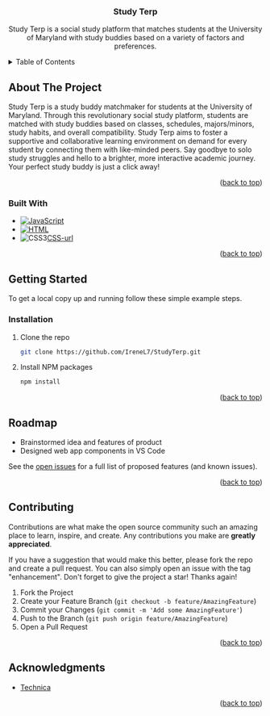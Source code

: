 <a name="readme-top"></a>

<!-- PROJECT LOGO -->
<br />
<div align="center">
  <a href="https://github.com/IreneL7/StudyTerp"></a>

<h3 align="center">Study Terp</h3>

  <p align="center">
    Study Terp is a social study platform that matches students at the University of Maryland with study buddies based on a variety of factors and preferences. 
    <br />
  </p>
</div>

<!-- TABLE OF CONTENTS -->
<details>
  <summary>Table of Contents</summary>
  <ol>
    <li>
      <a href="#about-the-project">About The Project</a>
      <ul>
        <li><a href="#built-with">Built With</a></li>
      </ul>
    </li>
    <li>
      <a href="#getting-started">Getting Started</a>
      <ul>
        <li><a href="#installation">Installation</a></li>
      </ul>
    </li>
    <li><a href="#roadmap">Roadmap</a></li>
    <li><a href="#contributing">Contributing</a></li>
    <li><a href="#acknowledgments">Acknowledgments</a></li>
  </ol>
</details>

<!-- ABOUT THE PROJECT -->
## About The Project

Study Terp is a study buddy matchmaker for students at the University of Maryland. Through this revolutionary social 
study platform, students are matched with study buddies based on classes, schedules, majors/minors, study habits,
and overall compatibility. Study Terp aims to foster a supportive and collaborative learning environment on demand 
for every student by connecting them with like-minded peers. Say goodbye to solo study struggles and hello to a brighter,
more interactive academic journey. Your perfect study buddy is just a click away!

<p align="right">(<a href="#readme-top">back to top</a>)</p>

### Built With

* [![JavaScript][JS.js]][JS-url]
* [![HTML][HTML.com]][HTML-url]
* ![CSS3][CSS.com][CSS-url]

<p align="right">(<a href="#readme-top">back to top</a>)</p>

<!-- GETTING STARTED -->
## Getting Started

To get a local copy up and running follow these simple example steps.

### Installation

1. Clone the repo
   ```sh
   git clone https://github.com/IreneL7/StudyTerp.git
   ```
3. Install NPM packages
   ```sh
   npm install
   ```

<p align="right">(<a href="#readme-top">back to top</a>)</p>

<!-- ROADMAP -->
## Roadmap

- Brainstormed idea and features of product
- Designed web app components in VS Code

See the [open issues](https://github.com/IreneL7/StudyTerp/issues) for a full list of proposed features (and known issues).

<p align="right">(<a href="#readme-top">back to top</a>)</p>

<!-- CONTRIBUTING -->
## Contributing

Contributions are what make the open source community such an amazing place to learn, inspire, and create. Any contributions you make are **greatly appreciated**.

If you have a suggestion that would make this better, please fork the repo and create a pull request. You can also simply open an issue with the tag "enhancement".
Don't forget to give the project a star! Thanks again!

1. Fork the Project
2. Create your Feature Branch (`git checkout -b feature/AmazingFeature`)
3. Commit your Changes (`git commit -m 'Add some AmazingFeature'`)
4. Push to the Branch (`git push origin feature/AmazingFeature`)
5. Open a Pull Request

<p align="right">(<a href="#readme-top">back to top</a>)</p>

<!-- ACKNOWLEDGMENTS -->
## Acknowledgments

* [Technica](https://gotechnica.org/)

<p align="right">(<a href="#readme-top">back to top</a>)</p>

<!-- MARKDOWN LINKS & IMAGES -->
[JS.js]: https://img.shields.io/badge/javascript-%23323330.svg?style=for-the-badge&logo=javascript&logoColor=%23F7DF1E
[JS-url]: https://JavaScript.com/
[HTML.com]: https://img.shields.io/badge/html5-%23E34F26.svg?style=for-the-badge&logo=html5&logoColor=white
[HTML-url]: https://html.com/
[CSS.com]: https://img.shields.io/badge/css3-%231572B6.svg?style=for-the-badge&logo=css3&logoColor=white 
[CSS-url]: https://www.w3.org/Style/CSS/Overview.en.html#